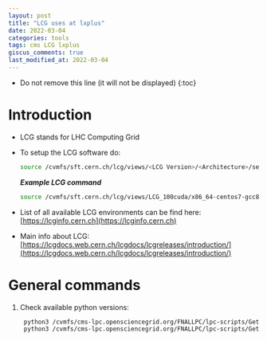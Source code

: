 ```yaml
---
layout: post
title: "LCG uses at lxplus"
date: 2022-03-04
categories: tools
tags: cms LCG lxplus
giscus_comments: true
last_modified_at: 2022-03-04
---
```


- Do not remove this line (it will not be displayed)
  {:toc}

# Introduction

- LCG stands for LHC Computing Grid
- To setup the LCG software do:

  ```bash
  source /cvmfs/sft.cern.ch/lcg/views/<LCG Version>/<Architecture>/setup.(c)sh
  ```

  **_Example LCG command_**

  ```bash
  source /cvmfs/sft.cern.ch/lcg/views/LCG_100cuda/x86_64-centos7-gcc8-opt/setup.sh
  ```

- List of all available LCG environments can be find here: [https://lcginfo.cern.ch](https://lcginfo.cern.ch)
- Main info about LCG: [https://lcgdocs.web.cern.ch/lcgdocs/lcgreleases/introduction/](https://lcgdocs.web.cern.ch/lcgdocs/lcgreleases/introduction/)

# General commands

1. Check available python versions:

   ```bash
    python3 /cvmfs/cms-lpc.opensciencegrid.org/FNALLPC/lpc-scripts/GetPythonVersions.py -s
    python3 /cvmfs/cms-lpc.opensciencegrid.org/FNALLPC/lpc-scripts/GetPythonVersions.py -g 3.9.6 -l 101
   ```
